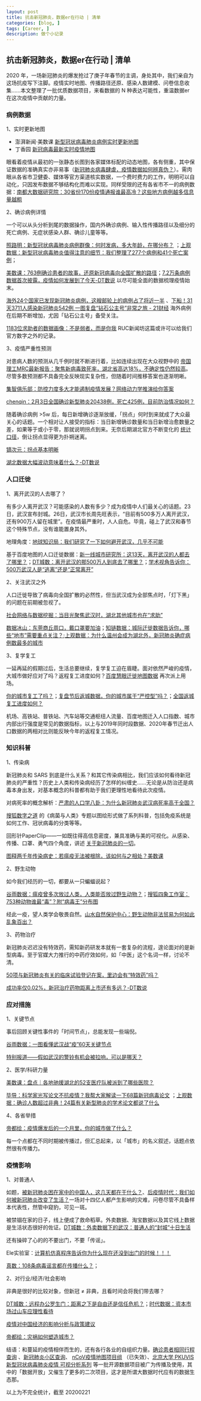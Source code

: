 ```yaml
---
layout: post
title: 抗击新冠肺炎，数据er在行动 | 清单
categories: [blog, ]
tags: [Career, ]
description: 做个小记录
---
```


## 抗击新冠肺炎，数据er在行动 | 清单

2020 年，一场新冠肺炎的爆发抢过了庚子年春节的主调，身处其中，我们亲自为这场抗疫写下注脚。疫情实时地图、传播路径还原、感染人数建模、问卷信息收集……本文整理了一批优质数据项目，来看数据的 N 种表达可能性，重温数据er 在这次疫情中贡献的力量。

### 病例数据

1、实时更新地图

- 澎湃新闻·美数课 [新型冠状病毒肺炎病例实时更新地图](http://projects.thepaper.cn/thepaper-cases/839studio/feiyan/?from=timeline&isappinstalled=0)
- 丁香园 [新冠病毒最新实时疫情地图](https://ncov.dxy.cn/ncovh5/view/pneumonia)

眼看着疫情从最初的一张静态长图到各家媒体标配的动态地图，各有侧重，其中保证数据的准确真实亦非易事（[新冠肺炎病毒肆虐，疫情数据如何辨真伪？](https://www.thepaper.cn/newsDetail_forward_6001528)）。需肉眼从各省市卫健委、媒体等官方渠道核实数据，一个费时费力的工作，明明可以自动化，只因发布数据不够结构化而难以实现。同样受限的还有各省市不一的病例数据：[南都大数据研究院：30省份170份疫情通报谁最高冷？这些地方病例越多信息量越粗](https://m.mp.oeeee.com/a/BAAFRD000020200126254199.html?layer=3&share=chat&isndappinstalled=0&from=groupmessage&isappinstalled=0)

2、确诊病例详情

一个可以从头分析到尾的数据操作，国内外确诊病例、输入性传播路径以及细分的死亡病例、无症状感染人群、确诊儿童等等。

[照路明：新型冠状病毒肺炎病例群像：何时发病，多大年龄，在哪分布？](https://www.thepaper.cn/newsDetail_forward_5601380) ；[上观数据：新型冠状病毒肺炎值得注意的细节：我们整理了277个病例和41个死亡案例](https://www.thepaper.cn/newsDetail_forward_5644119)；

[美数课：763例确诊患者的故事，还原新冠病毒向全国扩散的路径](https://www.thepaper.cn/newsDetail_forward_5719018)；[7.2万条病例数据首次披露，疫情如何发展到了今天-DT数说](https://mp.weixin.qq.com/s/dSwxn2E0AfgfN95rR6kGoQ) 以尽可能全面的数据梳理疫情始末。

[海外24个国家已发现新冠肺炎病例，这艘邮轮上的病例占了将近一半](https://www.thepaper.cn/newsDetail_forward_6038417) 、[下船！31天3711人感染新冠肺炎542例 一图复盘“钻石公主号”非常之旅 - 21财经](https://m.21jingji.com/article/20200219/herald/ce706493a278babd7471a77d092ad3ee.html) 海外病例在后期不断增加，尤因「钻石公主号」备受关注。

[1183位求助者的数据画像：不是弱者，而是你我](https://mp.weixin.qq.com/s/0mB03Zp0jaI9uOdx5cbCkg) RUC新闻坊这篇或许可以给我们官方数字之外的记录。

3、疫情严重性预测

对患病人数的预测从几千例时就不断进行着，比如连续出现在大众视野中的 [帝国理工MRC最新报告：聚焦新病毒致死率，湖北省高达18%，不确定性仍然较高](https://mp.weixin.qq.com/s/g_PIZDjrbSDtRN4_dR_jbA)。尽管多数预测都不具备完全反映现实复杂性，但随着时间推移答案也逐渐明晰。

[集智俱乐部：防控力度多大才能遏制疫情发展？网络动力学推演给你答案](https://www.thepaper.cn/newsDetail_forward_5677940)

[chenqin：2月3日全国确诊新型肺炎20438例，死亡425例，目前防治情况如何？](https://www.zhihu.com/question/369545723/answer/998673515)

随着确诊病例 >5w 后，每日新增确诊逐渐放缓，「拐点」何时到来就成了大众最关心的话题。一个相对让人接受的指标：当日新增确诊数量和当日新增治愈数量之差，如果等于或小于零，那就说明拐点到来。无奈后期湖北官方不断变化的 [统计口径](https://m.thepaper.cn/newsDetail_forward_6055468)，倒让拐点显得更为扑朔迷离。

[镝次元：拐点基本明晰](https://www.thepaper.cn/newsDetail_forward_6042457)

[湖北数据大幅波动意味着什么？-DT数说](https://mp.weixin.qq.com/s/HGP6NUwgfWlC7shTWyeL8g)

### 人口迁徙

1、离开武汉的人去哪了？

有多少人离开武汉？可能感染的人数有多少？成为疫情中人们最关心的话题。23日，武汉宣布封城。26日，武汉市长周先旺表示，“目前有500多万人离开武汉，还有900万人留在城里”。在疫情最严重时，人人自危。毕竟，碰上了武汉和春节这个特殊节点，没有谁能置身其外。

地理角度：[地球知识局：我们研究了一下如何避开武汉，几乎不可能](https://www.thepaper.cn/newsDetail_forward_5621924)

基于百度地图的人口迁徙数据：[新一线城市研究所：这13天，离开武汉的人都去了哪里？](https://www.thepaper.cn/newsDetail_forward_5621534)；[DT城数：离开武汉的那500万人到底去了哪里？](https://www.thepaper.cn/newsDetail_forward_5649648)；[学术视角告诉你：500万武汉人是“逃离”还是“正常离开”](https://www.thepaper.cn/newsDetail_forward_5654383) 

2、关注武汉之外

人口迁徙导致了病毒向全国扩散的必然性，但当武汉成为全部焦点时，「灯下黑」的问题在前期被忽视了。

[社会网络与数据挖掘：当目光聚焦武汉时，湖北其他城市也在“求助”](https://www.thepaper.cn/newsDetail_forward_5721163)

[数据冰山：东莞商丘周口，戴口罩要加油](https://www.thepaper.cn/newsDetail_forward_5696027)；[知链数据：城际迁徙数据告诉你，哪些“地市”需要重点关注？](https://www.thepaper.cn/newsDetail_forward_5673003);[上观数据：为什么温州会成为湖北外，新冠肺炎确症病例数最多的城市](https://www.thepaper.cn/newsDetail_forward_5735611)

3、复学复工

一延再延的假期过后，生活总要继续，复学复工迫在眉睫。面对依然严峻的疫情，大城市做好应对了吗？返程复工进度如何？[百度慧眼迁徙地图数据](http://qianxi.baidu.com/) 再次派上用场。

[你的城市复工了吗？](https://www.thepaper.cn/newsDetail_forward_6032703)；[复盘节后返城数据，你的城市属于“严控型”吗？](https://www.thepaper.cn/newsDetail_forward_6031003)；[全国返城复工进度如何？](https://www.thepaper.cn/newsDetail_forward_6040490)

机场、高铁站、普铁站、汽车站等交通枢纽人流量、百度地图迁入人口指数、城市内部出行强度是常见的数据指标，以上与2019年同时段数据、2020年春节迁出人口数据的两相对比则能反映今年的返程复工情况。

### 知识科普

1、传染病

新冠肺炎和 SARS 到底是什么关系？和其它传染病相比，我们应该如何看待新冠肺炎的严重性？历史上人类和传染病经历了怎样的纠缠史……无论是从防治还是病毒本身出发，对基本概念的科普都有助于我们更理性地看待此次疫情。

对病死率的概念解析：[严肃的人口学八卦：为什么新冠肺炎武汉病死率高于全国？](https://www.thepaper.cn/newsDetail_forward_5775043)

[搜狐数字之道](https://www.thepaper.cn/user_3944333) 的《病菌与人类》专题以图绘形式做了系列科普，包括免疫系统是如何工作、冠状病毒的分类等等。

回形针PaperClip——一如既往得高信息密度，兼具准确与美的可视化。从感染、传播、口罩、勇气四个角度，讲述 [关于新冠肺炎的一切](https://www.thepaper.cn/newsDetail_forward_5738734)。

[图释两千年传染病史：若瘟疫无法被根除，该如何与之相处？美数课](https://www.thepaper.cn/newsDetail_forward_6058438)

2、野生动物

如今我们经历的一切，都要从一只蝙蝠说起？

[谷雨数据：瘟疫曾多次放过人类，人类能否放过野生动物？](https://www.thepaper.cn/newsDetail_forward_5696676)；[搜狐四象工作室：753种动物谁最“毒”？附“病毒王”分布图](https://www.thepaper.cn/newsDetail_forward_5817691)

经此一疫，望人类学会敬畏自然。[山水自然保护中心：野生动物非法贸易为何如此乱象百出？](https://mp.weixin.qq.com/s/5MGKirkyiI-BayymIW42MA)

3、药物治疗

新冠肺炎迟迟没有特效药，需知新药研发本就有一套复杂的流程，遑论面对的是新型病毒。至于官媒大力推行的中药疗效如何，如「中医」这个名词一样，讨论不清。

[50项与新冠肺炎有关的临床试验登记在案，里边会有“特效药”吗？](https://www.thepaper.cn/newsDetail_forward_5910240)

[成功率仅0.02%，新冠治疗药物距离上市还有多远？-DT数说](https://mp.weixin.qq.com/s/nxoUB3GSZBKaIA7ICeQmhQ)

### 应对措施

1、关键节点

事后回顾关键性事件的「时间节点」，总能发现一些端倪。

[谷雨数据：一图看懂武汉战“疫”60天关键节点](https://www.thepaper.cn/newsDetail_forward_5677962) 

[特别报道——假如武汉的警铃有机会被拉响，可以是哪天？](https://www.yicai.com/news/100495596.html)

2、医学/科研力量

[美数课：盘点｜各地驰援湖北的52支医疗队被派到了哪些医院？](https://www.thepaper.cn/newsDetail_forward_5719019)

[毕导：科学家光写论文不抗疫情？我帮大家解读一下68篇新冠病毒论文](https://mp.weixin.qq.com/s/EmMfaeOmQgKeIUMYhs5OYA)
；[上观数据：确诊人数超过非典！24篇有关新型肺炎的学术论文都说了什么](https://www.thepaper.cn/newsDetail_forward_5677944)

4、各省举措

[帝都绘：疫情爆发后的一个月里，你的城市做了什么？](https://mp.weixin.qq.com/s/vJvPzKSaF0kl2yxeuPMs-w)

每一个点都在不同时期被传播过，但汇总起来，以「城市」的名义叙述，话题点依然很有传播力。

### 疫情影响

1、对普通人

如题，[被新冠肺炎困在家中的中国人，这几天都在干什么？](https://www.thepaper.cn/newsDetail_forward_5662782)、[后疫情时代：我们如何被新冠肺炎改变了生活？](https://www.thepaper.cn/newsDetail_forward_5878357)一场对十四亿人都产生影响的灾难，问卷尽管不具备样本代表性，然管中窥豹，可见一斑。

被禁锢在家的日子，线上便成了救命稻草。外卖数据、淘宝数据以及其它线上数据是生活状态很好的佐证。[DT城数：外卖数据下的武汉：普通人的“封城”十日生活](https://www.thepaper.cn/newsDetail_forward_5791269)

还有操碎了心的的不要出门，不要「传谣」。

Ele实验室：[计算机仿真程序告诉你为什么现在还没到出门的时候！！！](https://www.bilibili.com/video/av86478875)

[真数：108条病毒谣言都在传播什么？](https://www.thepaper.cn/newsDetail_forward_5641010)；

2、对行业/经济/社会影响

非典是很好的比较对象，但新冠 ≠ 非典，且看时间会将我们带去哪？

[DT城数：远程办公罗生门：距离之下是自由还是信任危机？](https://www.thepaper.cn/newsDetail_forward_5797917)；[时代数据：资本市场过山车应理性看待](https://www.thepaper.cn/newsDetail_forward_5791885)

[疫情对中国经济的影响分析与政策建议](https://mp.weixin.qq.com/s/N-voHc3Z8nebMxPOiVnZtA)

[帝都绘：灾祸如何塑造城市？](https://www.thepaper.cn/newsDetail_forward_5647644)

结语：和蔓延的疫情相伴而生的，还有各行各业的自组织力量。[确诊患者相同行程查询](http://2019ncov.nosugartech.com/?scene=2&clicktime=1580273242&enterid=1580273242&from=groupmessage&isappinstalled=0) 、[新冠肺炎小区查询](https://ncov.html5.qq.com/community?channelid=1&from=singlemessage&isappinstalled=0)、
[nCoV疫情地图项目组](https://mp.weixin.qq.com/s/LdVi-HjHFXLAe99Dhf8mnA) （已失效）、[北京大学 PKUVIS 新型冠状病毒肺炎疫情 可视分析系列](http://vis.pku.edu.cn/ncov/home.html) 等一批开源数据项目被广为传播及使用，其中的「数据开放」又催生了更多的二次项目，这才是所谓大数据时代应有的数据生态那。

以上为不完全统计，截至 20200221